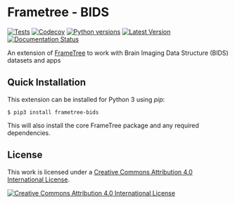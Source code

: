 # Frametree - BIDS
[![Tests](https://github.com/arcanaframework/frametree-bids/actions/workflows/tests.yml/badge.svg)](https://github.com/arcanaframework/frametree-bids/actions/workflows/tests.yml)
[![Codecov](https://codecov.io/gh/arcanaframework/frametree-bids/branch/main/graph/badge.svg?token=UIS0OGPST7)](https://codecov.io/gh/arcanaframework/frametree-bids)
[![Python versions](https://img.shields.io/pypi/pyversions/frametree-bids.svg)](https://pypi.python.org/pypi/frametree-bids/)
[![Latest Version](https://img.shields.io/pypi/v/frametree-bids.svg)](https://pypi.python.org/pypi/frametree-bids/)
[![Documentation Status](https://readthedocs.org/projects/frametree/badge/?version=latest)](https://arcanaframework.github.io/frametree)

An extension of [FrameTree](http://frametree.readthedocs.io) to work with Brain Imaging Data Structure (BIDS) datasets and apps

## Quick Installation

This extension can be installed for Python 3 using *pip*:

```
$ pip3 install frametree-bids
```

This will also install the core FrameTree package and any required dependencies.

## License

This work is licensed under a [Creative Commons Attribution 4.0 International License](http://creativecommons.org/licenses/by/4.0/).

[![Creative Commons Attribution 4.0 International License](https://i.creativecommons.org/l/by/4.0/88x31.png)](http://creativecommons.org/licenses/by/4.0/)
